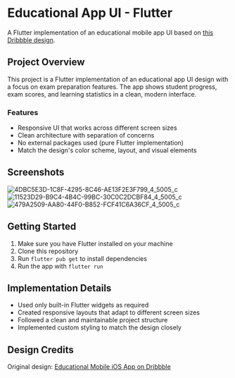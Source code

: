 # Educational App UI - Flutter

A Flutter implementation of an educational mobile app UI based on [this Dribbble design](https://dribbble.com/shots/25532415-Educational-Mobile-iOS-App).

## Project Overview

This project is a Flutter implementation of an educational app UI design with a focus on exam preparation features. The app shows student progress, exam scores, and learning statistics in a clean, modern interface.

### Features

- Responsive UI that works across different screen sizes
- Clean architecture with separation of concerns
- No external packages used (pure Flutter implementation)
- Match the design's color scheme, layout, and visual elements

## Screenshots

![4DBC5E3D-1C8F-4295-8C46-AE13F2E3F799_4_5005_c](https://github.com/user-attachments/assets/78d7f651-132b-4c05-b12d-c9a6be5b5497)
![11523D29-B9C4-4B4C-99BC-30C0C2DCBF84_4_5005_c](https://github.com/user-attachments/assets/b5228eaa-a17a-4bb2-a6ec-b8634457935d)
![479A2509-AA80-44F0-B852-FCF41C6A36CF_4_5005_c](https://github.com/user-attachments/assets/7a8412c9-e39c-48fa-b47e-9a3ef670cb00)


## Getting Started

1. Make sure you have Flutter installed on your machine
2. Clone this repository
3. Run `flutter pub get` to install dependencies
4. Run the app with `flutter run`

## Implementation Details

- Used only built-in Flutter widgets as required
- Created responsive layouts that adapt to different screen sizes
- Followed a clean and maintainable project structure
- Implemented custom styling to match the design closely

## Design Credits

Original design: [Educational Mobile iOS App on Dribbble](https://dribbble.com/shots/25532415-Educational-Mobile-iOS-App)
